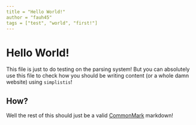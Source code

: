```yaml
---
title = "Hello World!"
author = "fauh45"
tags = ["test", "world", "first!"]
---
```


# Hello World!

This file is just to do testing on the parsing system! But you can absolutely use
this file to check how you should be writing content (or a whole damn website)
using `simplistis`!

## How?

Well the rest of this should just be a valid [CommonMark](https://spec.commonmark.org/0.31.2/) markdown!
